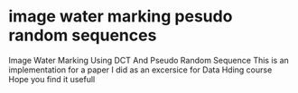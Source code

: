 # image water marking pesudo random sequences
Image Water Marking Using DCT  And Pseudo Random Sequence
This is an implementation for a paper I did as an excersice for Data Hding course
Hope you find it usefull

